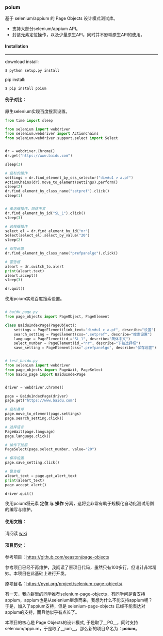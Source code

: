 ### poium

基于 selenium/appium 的 Page Objects 设计模式测试库。

* 支持大部分selenium/appium API。
* 封装元素定位操作，以及少量原生API，同时并不影响原生API的使用。

#### Installation
------------

download install:

```shell
$ python setup.py install
```

pip install:
```
$ pip install poium
```

#### 例子对比：

原生selenium实现百度搜索设置。
```python
from time import sleep

from selenium import webdriver
from selenium.webdriver import ActionChains
from selenium.webdriver.support.select import Select


dr = webdriver.Chrome()
dr.get("https://www.baidu.com")

sleep(3)

# 鼠标的操作
settings = dr.find_element_by_css_selector("div#u1 > a.pf")
ActionChains(dr).move_to_element(settings).perform()
sleep(2)
dr.find_element_by_class_name("setpref").click()
sleep(1)


# 单选框操作，简体中文
dr.find_element_by_id("SL_1").click()
sleep(3)

# 选择框操作
select_el = dr.find_element_by_id("nr")
Select(select_el).select_by_value("20")
sleep(2)

# 保存设置
dr.find_element_by_class_name("prefpanelgo").click()

# 警告框
aleart = dr.switch_to.alert
print(aleart.text)
aleart.accept()
sleep(3)

dr.quit()
```

使用poium实现百度搜索设置。

```python

# baidu_page.py
from page_objects import PageObject, PageElement

class BaiduIndexPage(PageObject):
    settings = PageElement(link_text="div#u1 > a.pf", describe="设置")
    search_setting = PageElement(css=".setpref", describe="搜索设置")
    language = PageElement(id_="SL_1", describe="简体中文")
    select_number = PageElement(id_="nr", describe="下拉选择框")
    save_setting = PageElement(css=".prefpanelgo", describe="保存设置")


# test_baidu.py
from selenium import webdriver
from page_objects import PageWait, PageSelect
from baidu_page import BaiduIndexPage


driver = webdriver.Chrome()

page = BaiduIndexPage(driver)
page.get("https://www.baidu.com")

# 鼠标悬停
page.move_to_element(page.settings)
page.search_setting.click()

# 选择语言
PageWait(page.language)
page.language.click()

# 操作下拉框
PageSelect(page.select_number, value="20")

# 保存设置
page.save_setting.click()

# 警告框
aleart_text = page.get_alert_text
print(aleart_text)
page.accept_alert()

driver.quit()
```
使用poium将元素 __定位__ 与 __操作__ 分离，这将会非常有助于规模化自动化测试用例的编写与维护。

#### 使用文档：

请阅读 [wiki](https://github.com/defnngj/poium/wiki)

#### 项目历史：

参考项目：https://github.com/eeaston/page-objects

参考项目已经不再维护，我阅读了原项目代码，虽然只有100多行，但设计非常精妙。本项目在此基础上进行开发。

原项目名：https://pypi.org/project/selenium-page-objects/

有一天，我向群里的同学推荐selenium-page-objects，有同学问是否支持appium，appium也是从selenium继承而来，我想为什么不能支持appium呢？
于是，加入了appium支持，但是 selenium-page-objects 已经不能表达对appium的支持，而且他似乎有点长了。

本项目的核心是 Page Objects的设计模式, 于是取了__PO__，同时支持selenium/appium，于是取了__ium__，那么新的项目命名为：__poium__。